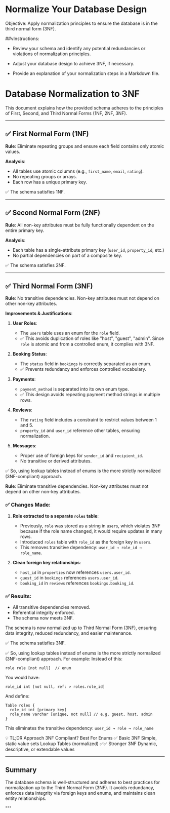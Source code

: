 # Normalize Your Database Design

Objective: Apply normalization principles to ensure the database is in the third normal form (3NF).

##vInstructions:

- Review your schema and identify any potential redundancies or violations of normalization principles.

- Adjust your database design to achieve 3NF, if necessary.

- Provide an explanation of your normalization steps in a Markdown file.

# Database Normalization to 3NF

This document explains how the provided schema adheres to the principles of First, Second, and Third Normal Forms (1NF, 2NF, 3NF).

---

## ✅ First Normal Form (1NF)

**Rule**: Eliminate repeating groups and ensure each field contains only atomic values.

**Analysis**:
- All tables use atomic columns (e.g., `first_name`, `email`, `rating`).
- No repeating groups or arrays.
- Each row has a unique primary key.

✅ The schema satisfies 1NF.

---

## ✅ Second Normal Form (2NF)

**Rule**: All non-key attributes must be fully functionally dependent on the entire primary key.

**Analysis**:
- Each table has a single-attribute primary key (`user_id`, `property_id`, etc.)
- No partial dependencies on part of a composite key.

✅ The schema satisfies 2NF.

---

## ✅ Third Normal Form (3NF)

**Rule**: No transitive dependencies. Non-key attributes must not depend on other non-key attributes.

**Improvements & Justifications**:

1. **User Roles**:
   - The `users` table uses an enum for the `role` field.
   - ✅ This avoids duplication of roles like "host", "guest", "admin". Since `role` is atomic and from a controlled enum, it complies with 3NF.

2. **Booking Status**:
   - The `status` field in `bookings` is correctly separated as an enum.
   - ✅ Prevents redundancy and enforces controlled vocabulary.

3. **Payments**:
   - `payment_method` is separated into its own enum type.
   - ✅ This design avoids repeating payment method strings in multiple rows.

4. **Reviews**:
   - The `rating` field includes a constraint to restrict values between 1 and 5.
   - `property_id` and `user_id` reference other tables, ensuring normalization.

5. **Messages**:
   - Proper use of foreign keys for `sender_id` and `recipient_id`.
   - No transitive or derived attributes.

✅ So, using lookup tables instead of enums is the more strictly normalized (3NF-compliant) approach.


**Rule**: Eliminate transitive dependencies. Non-key attributes must not depend on other non-key attributes.

### ✅ Changes Made:
1. **Role extracted to a separate `roles` table**:
   - Previously, `role` was stored as a string in `users`, which violates 3NF because if the role name changed, it would require updates in many rows.
   - Introduced `roles` table with `role_id` as the foreign key in `users`.
   - This removes transitive dependency: `user_id → role_id → role_name`.

2. **Clean foreign key relationships**:
   - `host_id` in `properties` now references `users.user_id`.
   - `guest_id` in `bookings` references `users.user_id`.
   - `booking_id` in `reviews` references `bookings.booking_id`.

### ✅ Results:
- All transitive dependencies removed.
- Referential integrity enforced.
- The schema now meets 3NF.

The schema is now normalized up to Third Normal Form (3NF), ensuring data integrity, reduced redundancy, and easier maintenance.

✅ The schema satisfies 3NF.

✅ So, using lookup tables instead of enums is the more strictly normalized (3NF-compliant) approach.
For example:
Instead of this:

```dbml
role role [not null]  // enum
```
You would have:

```dbml
role_id int [not null, ref: > roles.role_id]
```
And define:

```dbml
Table roles {
  role_id int [primary key]
  role_name varchar [unique, not null] // e.g. guest, host, admin
}
```
This eliminates the transitive dependency:
```user_id → role → role_name```

💡 TL;DR
Approach	3NF Compliant?	Best For
Enums	✅ Basic 3NF	Simple, static value sets
Lookup Tables (normalized)	✅✅ Stronger 3NF	Dynamic, descriptive, or extendable values

---

## Summary

The database schema is well-structured and adheres to best practices for normalization up to the Third Normal Form (3NF). It avoids redundancy, enforces data integrity via foreign keys and enums, and maintains clean entity relationships.

"""
